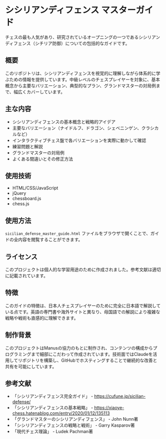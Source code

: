 # シシリアンディフェンス マスターガイド

チェスの最も人気があり、研究されているオープニングの一つであるシシリアンディフェンス（シチリア防御）についての包括的なガイドです。

## 概要

このリポジトリは、シシリアンディフェンスを視覚的に理解しながら体系的に学ぶための情報を提供しています。中級レベルのチェスプレイヤーを対象に、基本概念から主要なバリエーション、典型的なプラン、グランドマスターの対局例まで、幅広くカバーしています。

## 主な内容

- シシリアンディフェンスの基本概念と戦略的アイデア
- 主要なバリエーション（ナイドルフ、ドラゴン、シェベニンゲン、クラシカルなど）
- インタラクティブチェス盤で各バリエーションを実際に動かして確認
- 練習問題と解説
- グランドマスターの対局例
- よくある間違いとその修正方法

## 使用技術

- HTML/CSS/JavaScript
- jQuery
- chessboard.js
- chess.js

## 使用方法

`sicilian_defense_master_guide.html` ファイルをブラウザで開くことで、ガイドの全内容を閲覧することができます。

## ライセンス

このプロジェクトは個人的な学習用途のために作成されました。参考文献は適切に記載されています。

## 特徴

このガイドの特徴は、日本人チェスプレイヤーのために完全に日本語で解説している点です。英語の専門書や海外サイトと異なり、母国語での解説により複雑な戦略や戦術も直感的に理解できます。

## 制作背景

このプロジェクトはManusの協力のもとに制作され、コンテンツの構成からプログラミングまで細部にこだわって作成されています。技術面ではClaudeを活用してリポジトリを構築し、GitHubでホスティングすることで継続的な改善と共有を可能にしています。

## 参考文献

- 「シシリアンディフェンス完全ガイド」 - https://cufune.jp/sicilian-defense/
- 「シシリアンディフェンスの基本戦略」 - https://xiaoye-chess.hatenablog.com/entry/2020/01/12/135113
- 「グランドマスターのシシリアンディフェンス」 - John Nunn著
- 「シシリアンディフェンスの戦略と戦術」 - Garry Kasparov著
- 「現代チェス理論」 - Ludek Pachman著
